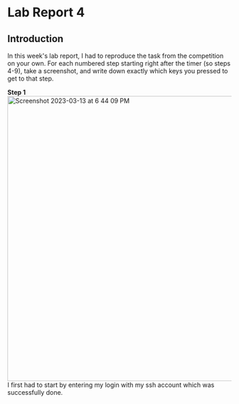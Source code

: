# Lab Report 4

## Introduction
In this week's lab report, I had to reproduce the task from the competition on your own. For each numbered step starting right after the timer (so steps 4-9), take a screenshot, and write down exactly which keys you pressed to get to that step.

**Step 1**
<img width="640" alt="Screenshot 2023-03-13 at 6 44 09 PM" src="https://user-images.githubusercontent.com/122570747/224873017-3da02603-a7df-4cfb-a9c6-a57d71b10b13.png">
I first had to start by entering my login with my ssh account which was successfully done. 
